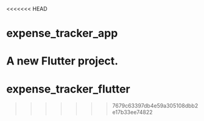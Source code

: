 <<<<<<< HEAD
# expense_tracker_app

A new Flutter project.
=======
# expense_tracker_flutter
>>>>>>> 7679c63397db4e59a305108dbb2e17b33ee74822
